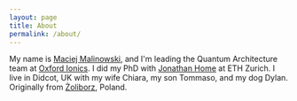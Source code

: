```yaml
---
layout: page
title: About
permalink: /about/
---
```


My name is [Maciej Malinowski](https://scholar.google.com/citations?user=M4vNyAEAAAAJ&hl=en), and I'm leading the Quantum Architecture team at [Oxford Ionics](https://www.oxionics.com/). I did my PhD with [Jonathan Home](https://tiqi.ethz.ch/) at ETH Zurich. I live in Didcot, UK with my wife Chiara, my son Tommaso, and my dog Dylan. Originally from [Żoliborz](https://en.wikipedia.org/wiki/%C5%BBoliborz), Poland.